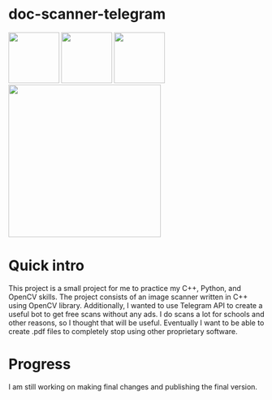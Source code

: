 # doc-scanner-telegram
<p align="images">
  <img src="https://isocpp.org/files/img/cpp_logo.png" width="100" />
  <img src="https://opencv.org/wp-content/uploads/2019/02/opencv-logo-1.png" width="100" /> 
  <img src="https://telegram.org/img/t_logo.png" width="100" />
  <img src="https://www.python.org/static/img/python-logo@2x.png" width="300" />
</p>
<h1>Quick intro</h1>
This project is a small project for me to practice my C++, Python, and OpenCV skills.
The project consists of an image scanner written in C++ using OpenCV library. Additionally, I wanted to use Telegram API to create a useful bot to get free scans without any ads. I do scans a lot for schools and other reasons, so I thought that will be useful. Eventually I want to be able to create .pdf files to completely stop using other proprietary software.
<h1>Progress</h1>
I am still working on making final changes and publishing the final version. 
